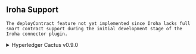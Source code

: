 Iroha Support
-----------------

```{note}
The deployContract feature not yet implemented since Iroha lacks full smart contract support during the initial development stage of the Iroha connector plugin.
```

<details>
  <summary>Hyperledger Cactus v0.9.0</summary>

  | Iroha version | runTransaction |
  | --- | :---: |
  | Iroha 1.2.0 and Postgres 9.5 | ✅ [test](https://github.com/hyperledger/cactus/blob/v0.9.0/packages/cactus-plugin-ledger-connector-iroha/src/test/typescript/integration/run-transaction-endpoint-v1.test.ts) |

</details>

<br>